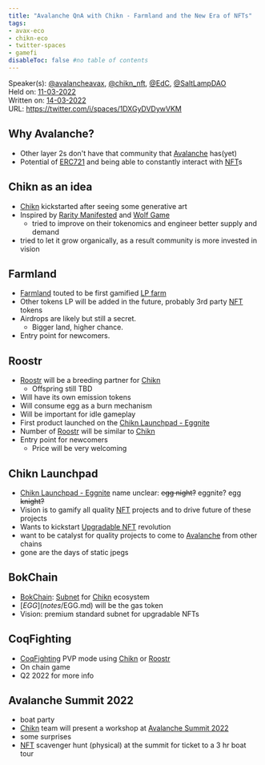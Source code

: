 ```yaml
---
title: "Avalanche QnA with Chikn - Farmland and the New Era of NFTs"
tags:
- avax-eco
- chikn-eco
- twitter-spaces
- gamefi
disableToc: false #no table of contents
---
```


Speaker(s): [@avalancheavax](notes/@avalancheavax.md), [@chikn_nft](notes/@chikn_nft.md), [@EdC](notes/@EdC.md), [@SaltLampDAO](notes/@SaltLampDAO.md)   
Held on: [11-03-2022](notes/11-03-2022.md)  
Written on: [14-03-2022](notes/14-03-2022.md)  
URL: https://twitter.com/i/spaces/1DXGyDVDywVKM  


## Why Avalanche?
* Other layer 2s don't have that community that [Avalanche](notes/Avalanche.md) has(yet)
* Potential of [ERC721](notes/ERC721.md) and being able to constantly interact with [NFT](notes/NFT.md)s

## Chikn as an idea
- [Chikn](notes/Chikn.md) kickstarted after seeing some generative art
- Inspired by [Rarity Manifested](notes/Rarity%20Manifested.md) and [Wolf Game](notes/Wolf%20Game.md)
	- tried to improve on their tokenomics and engineer better supply and demand
- tried to let it grow organically, as a result community is more invested in vision
## Farmland
- [Farmland](notes/Farmland.md) touted to be first gamified [LP farm](notes/LP%20farm.md)  
- Other tokens LP will be added in the future, probably 3rd party [NFT](notes/NFT.md) tokens  
- Airdrops are likely but still a secret.  
	- Bigger land, higher chance.   
- Entry point for newcomers.  
## Roostr
- [Roostr](notes/Roostr.md) will be a breeding partner for [Chikn](notes/Chikn.md)
	- Offspring still TBD
- Will have its own emission tokens
- Will consume egg as a burn mechanism
- Will be important for idle gameplay
- First product launched on the [Chikn Launchpad - Eggnite](notes/Chikn%20Launchpad%20-%20Eggnite.md)
- Number of [Roostr](notes/Roostr.md) will be similar to [Chikn](notes/Chikn.md)
- Entry point for newcomers
	- Price will be very welcoming
## Chikn Launchpad
- [Chikn Launchpad - Eggnite](notes/Chikn%20Launchpad%20-%20Eggnite.md) name unclear: ~~egg night?~~ eggnite? egg ~~knight?~~
- Vision is to gamify all quality [NFT](notes/NFT.md) projects and to drive future of these projects
- Wants to kickstart [Upgradable NFT](notes/Upgradable%20NFT.md) revolution
- want to be catalyst for quality projects to come to [Avalanche](notes/Avalanche.md) from other chains
- gone are the days of static jpegs 

## BokChain
- [BokChain](notes/BokChain.md): [Subnet](notes/Subnet.md) for [Chikn](notes/Chikn.md) ecosystem
- [$EGG](notes/$EGG.md) will be the gas token
- Vision: premium standard subnet for upgradable NFTs
## CoqFighting
- [CoqFighting](notes/CoqFighting.md) PVP mode using [Chikn](notes/Chikn.md) or [Roostr](notes/Roostr.md)
- On chain game
- Q2 2022 for more info	
## Avalanche Summit 2022
- boat party
- [Chikn](notes/Chikn.md) team will present a workshop at [Avalanche Summit 2022](notes/Avalanche%20Summit%202022.md)
- some surprises
- [NFT](notes/NFT.md) scavenger hunt (physical) at the summit for ticket to a 3 hr boat tour